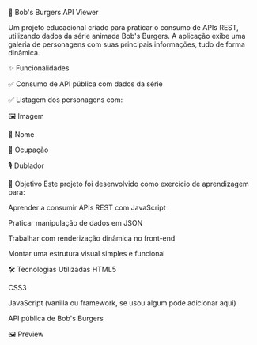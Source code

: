🍔 Bob's Burgers API Viewer



Um projeto educacional criado para praticar o consumo de APIs REST, utilizando dados da série animada Bob's Burgers. A aplicação exibe uma galeria de personagens com suas principais informações, tudo de forma dinâmica.

✨ Funcionalidades

✅ Consumo de API pública com dados da série

✅ Listagem dos personagens com:

🖼️ Imagem

📛 Nome

👔 Ocupação

🎙️ Dublador

🎯 Objetivo
Este projeto foi desenvolvido como exercício de aprendizagem para:

Aprender a consumir APIs REST com JavaScript

Praticar manipulação de dados em JSON

Trabalhar com renderização dinâmica no front-end

Montar uma estrutura visual simples e funcional

🛠️ Tecnologias Utilizadas
HTML5

CSS3

JavaScript (vanilla ou framework, se usou algum pode adicionar aqui)

API pública de Bob's Burgers

🖼️ Preview
